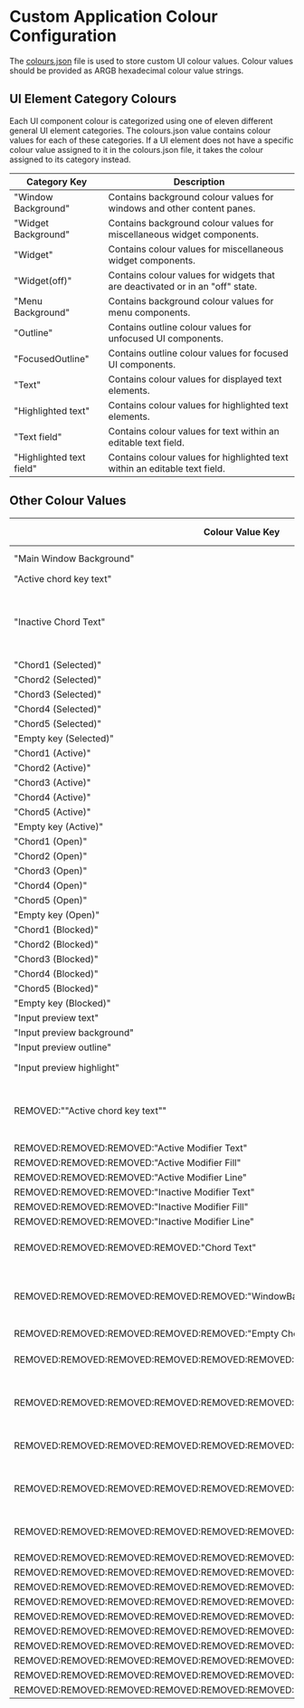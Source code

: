 # Custom Application Colour Configuration
The [colours.json](../../assets/configuration/colours.json) file is used to store custom UI colour values. Colour values should be provided as ARGB hexadecimal colour value strings.

## UI Element Category Colours
Each UI component colour is categorized using one of eleven different general UI element categories. The colours.json value contains colour values for each of these categories. If a UI element does not have a specific colour value assigned to it in the colours.json file, it takes the colour assigned to its category instead.

 Category Key             | Description
------------------------- | ---
 "Window Background"      | Contains background colour values for windows and other content panes.
 "Widget Background"      | Contains background colour values for miscellaneous widget components.
 "Widget"                 | Contains colour values for miscellaneous widget components.
 "Widget(off)"            | Contains colour values for widgets that are deactivated or in an "off" state.
 "Menu Background"        | Contains background colour values for menu components.
 "Outline"                | Contains outline colour values for unfocused UI components.
 "FocusedOutline"         | Contains outline colour values for focused UI components.
 "Text"                   | Contains colour values for displayed text elements.
 "Highlighted text"       | Contains colour values for highlighted text elements.
 "Text field"             | Contains colour values for text within an editable text field.
 "Highlighted text field" | Contains colour values for highlighted text within an editable text field.

## Other Colour Values
Colour Value Key           | Colour Category        | Description
-------------------------- | ---------------------- | ---
"Main Window Background"   | Window background      | 
"Active chord key text"    | Text                   | 
"Inactive Chord Text"      | Text                   | Text color for keys that conflict with the current held chord.
"Chord1 (Selected)"        | none                   | 
"Chord2 (Selected)"        | none                   | 
"Chord3 (Selected)"        | none                   | 
"Chord4 (Selected)"        | none                   | 
"Chord5 (Selected)"        | none                   | 
"Empty key (Selected)"     | none                   | 
"Chord1 (Active)"          | none                   | 
"Chord2 (Active)"          | none                   | 
"Chord3 (Active)"          | none                   | 
"Chord4 (Active)"          | none                   | 
"Chord5 (Active)"          | none                   | 
"Empty key (Active)"       | none                   | 
"Chord1 (Open)"            | none                   | 
"Chord2 (Open)"            | none                   | 
"Chord3 (Open)"            | none                   | 
"Chord4 (Open)"            | none                   | 
"Chord5 (Open)"            | none                   | 
"Empty key (Open)"         | none                   | 
"Chord1 (Blocked)"         | none                   | 
"Chord2 (Blocked)"         | none                   | 
"Chord3 (Blocked)"         | none                   | 
"Chord4 (Blocked)"         | none                   | 
"Chord5 (Blocked)"         | none                   | 
"Empty key (Blocked)"      | none                   | 
"Input preview text"       | Text                   | 
"Input preview background" | Text field             | 
"Input preview outline"    | Outline                | 
"Input preview highlight"  | Highlighted text field | 
REMOVED:""Active chord key text"" | Text              | Color used for potentially selected key names
REMOVED:REMOVED:REMOVED:"Active Modifier Text"   | none              | 
REMOVED:REMOVED:REMOVED:"Active Modifier Fill"   | none              | 
REMOVED:REMOVED:REMOVED:"Active Modifier Line"   | none              | 
REMOVED:REMOVED:REMOVED:"Inactive Modifier Text" | none              | 
REMOVED:REMOVED:REMOVED:"Inactive Modifier Fill" | none              | 
REMOVED:REMOVED:REMOVED:"Inactive Modifier Line" | none              | 
REMOVED:REMOVED:REMOVED:REMOVED:"Chord Text"             | none              | Default text color for UI labels.
REMOVED:REMOVED:REMOVED:REMOVED:REMOVED:"WindowBackground"       | Window background | The application window background colour.
REMOVED:REMOVED:REMOVED:REMOVED:REMOVED:"Empty Chord"            | none              | 
REMOVED:REMOVED:REMOVED:REMOVED:REMOVED:REMOVED:REMOVED:REMOVED:"Chord1(Active)"      | none              | First chord button, selected.
REMOVED:REMOVED:REMOVED:REMOVED:REMOVED:REMOVED:REMOVED:REMOVED:"Chord2(Active)"      | none              | Second chord button, selected.
REMOVED:REMOVED:REMOVED:REMOVED:REMOVED:REMOVED:REMOVED:REMOVED:"Chord3(Active)"      | none              | Third chord button, selected.
REMOVED:REMOVED:REMOVED:REMOVED:REMOVED:REMOVED:REMOVED:REMOVED:"Chord4(Active)"      | none              | Fourth chord button, selected.
REMOVED:REMOVED:REMOVED:REMOVED:REMOVED:REMOVED:REMOVED:REMOVED:"Chord5(Active)"      | none              | Fifth chord button, selected.
REMOVED:REMOVED:REMOVED:REMOVED:REMOVED:REMOVED:REMOVED:REMOVED:"Chord1(Open)"        | none              | 
REMOVED:REMOVED:REMOVED:REMOVED:REMOVED:REMOVED:REMOVED:REMOVED:"Chord2(Open)"        | none              | 
REMOVED:REMOVED:REMOVED:REMOVED:REMOVED:REMOVED:REMOVED:REMOVED:"Chord3(Open)"        | none              | 
REMOVED:REMOVED:REMOVED:REMOVED:REMOVED:REMOVED:REMOVED:REMOVED:"Chord4(Open)"        | none              | 
REMOVED:REMOVED:REMOVED:REMOVED:REMOVED:REMOVED:REMOVED:REMOVED:"Chord5(Open)"        | none              | 
REMOVED:REMOVED:REMOVED:REMOVED:REMOVED:REMOVED:REMOVED:REMOVED:"Chord1(Blocked)"     | none              | 
REMOVED:REMOVED:REMOVED:REMOVED:REMOVED:REMOVED:REMOVED:REMOVED:"Chord2(Blocked)"     | none              | 
REMOVED:REMOVED:REMOVED:REMOVED:REMOVED:REMOVED:REMOVED:REMOVED:"Chord3(Blocked)"     | none              | 
REMOVED:REMOVED:REMOVED:REMOVED:REMOVED:REMOVED:REMOVED:REMOVED:"Chord4(Blocked)"     | none              | 
REMOVED:REMOVED:REMOVED:REMOVED:REMOVED:REMOVED:REMOVED:REMOVED:"Chord5(Blocked)"     | none              | 